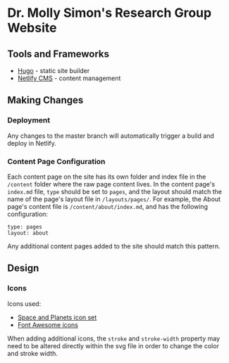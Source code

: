 # Dr. Molly Simon's Research Group Website
## Tools and Frameworks
* [Hugo](https://gohugo.io/) - static site builder
* [Netlify CMS](https://www.netlifycms.org/) - content management

## Making Changes
### Deployment
Any changes to the master branch will automatically trigger a build and deploy in Netlify.

### Content Page Configuration
Each content page on the site has its own folder and index file in the `/content` folder where the raw page content lives. In the content page's `index.md` file, `type` should be set to `pages`, and the layout should match the name of the page's layout file in `/layouts/pages/`. For example, the About page's content file is `/content/about/index.md`, and has the following configuration:
```
type: pages
layout: about
```
Any additional content pages added to the site should match this pattern.

## Design
### Icons
Icons used:
* [Space and Planets icon set](https://www.iconfinder.com/iconsets/space-and-planets)
* [Font Awesome icons](https://fontawesome.com/)

When adding additional icons, the `stroke` and `stroke-width` property may need to be altered directly within the svg file in order to change the color and stroke width.
